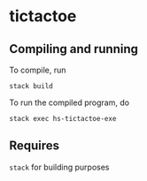 # tictactoe
## Compiling and running
To compile, run
```
stack build
```

To run the compiled program, do
```
stack exec hs-tictactoe-exe
```
## Requires
`stack` for building purposes
